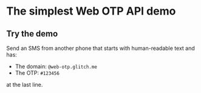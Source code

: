 # The simplest Web OTP API demo

## Try the demo
Send an SMS from another phone that starts with human-readable text and has:
- The domain: `@web-otp.glitch.me`
- The OTP: `#123456`

at the last line.
